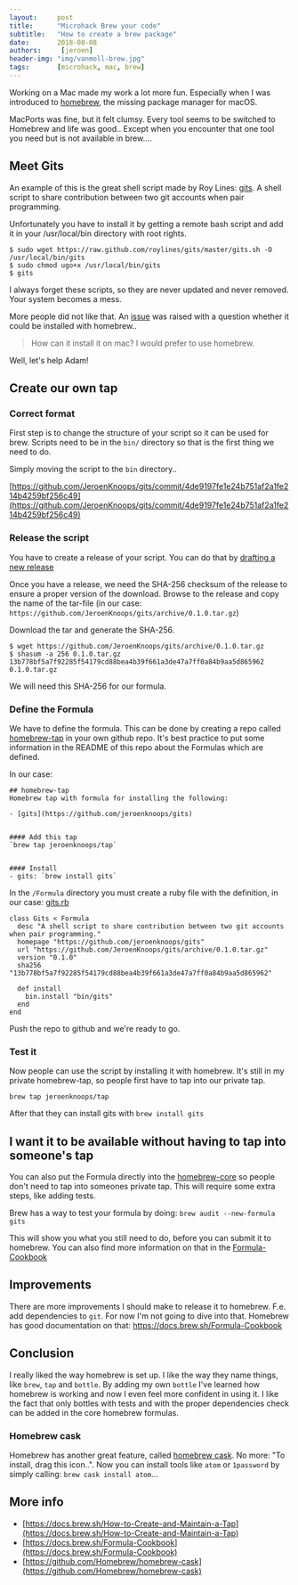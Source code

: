```yaml
---
layout:     post
title:      "Microhack Brew your code"
subtitle:   "How to create a brew package"
date:       2018-08-08
authors:     [jeroen]
header-img: "img/vanmoll-brew.jpg"
tags:       [microhack, mac, brew]
---
```


Working on a Mac made my work a lot more fun. Especially when I was introduced to [homebrew](https://brew.sh/), the missing package manager for macOS.

MacPorts was fine, but it felt clumsy. Every tool seems to be switched to Homebrew and life was good.. Except when you encounter that one tool you need but is not available in brew....

## Meet Gits
An example of this is the great shell script made by Roy Lines: [gits](https://github.com/roylines/gits).
A shell script to share contribution between two git accounts when pair programming.

Unfortunately you have to install it by getting a remote bash script and add it in your /usr/local/bin directory with root rights.
```
$ sudo wget https://raw.github.com/roylines/gits/master/gits.sh -O /usr/local/bin/gits
$ sudo chmod ugo+x /usr/local/bin/gits
$ gits
```

I always forget these scripts, so they are never updated and never removed. Your system becomes a mess.

More people did not like that. An [issue](https://github.com/roylines/gits/issues/6) was raised with a question whether it could be installed with homebrew..

> How can it install it on mac? I would prefer to use homebrew.

Well, let's help Adam!

## Create our own tap

### Correct format

First step is to change the structure of your script so it can be used for brew.
Scripts need to be in the `bin/` directory so that is the first thing we need to do.

Simply moving the script to the `bin` directory..

[https://github.com/JeroenKnoops/gits/commit/4de9197fe1e24b751af2a1fe214b4259bf256c49](https://github.com/JeroenKnoops/gits/commit/4de9197fe1e24b751af2a1fe214b4259bf256c49)

### Release the script

You have to create a release of your script. You can do that by [drafting a new release](https://github.com/JeroenKnoops/gits/releases)

Once you have a release, we need the SHA-256 checksum of the release to ensure a proper version of the download.
Browse to the release and copy the name of the tar-file (in our case: `https://github.com/JeroenKnoops/gits/archive/0.1.0.tar.gz`)

Download the tar and generate the SHA-256.

```
$ wget https://github.com/JeroenKnoops/gits/archive/0.1.0.tar.gz
$ shasum -a 256 0.1.0.tar.gz
13b778bf5a7f92285f54179cd88bea4b39f661a3de47a7ff0a84b9aa5d865962  0.1.0.tar.gz
```

We will need this SHA-256 for our formula.

### Define the Formula

We have to define the formula. This can be done by creating a repo called [homebrew-tap](https://github.com/JeroenKnoops/homebrew-tap) in your own github repo.
It's best practice to put some information in the README of this repo about the Formulas which are defined.

In our case:
```
## homebrew-tap
Homebrew tap with formula for installing the following:

- [gits](https://github.com/jeroenknoops/gits)


#### Add this tap
`brew tap jeroenknoops/tap`


#### Install
- gits: `brew install gits`
```

In the `/Formula` directory you must create a ruby file with the definition, in our case: [gits.rb](https://github.com/JeroenKnoops/homebrew-tap/blob/master/Formula/gits.rb)

```
class Gits < Formula
  desc "A shell script to share contribution between two git accounts when pair programming."
  homepage "https://github.com/jeroenknoops/gits"
  url "https://github.com/JeroenKnoops/gits/archive/0.1.0.tar.gz"
  version "0.1.0"
  sha256 "13b778bf5a7f92285f54179cd88bea4b39f661a3de47a7ff0a84b9aa5d865962"

  def install
    bin.install "bin/gits"
  end
end
```

Push the repo to github and we're ready to go.

### Test it
Now people can use the script by installing it with homebrew.
It's still in my private homebrew-tap, so people first have to tap into our private tap.

```
brew tap jeroenknoops/tap
```

After that they can install gits with `brew install gits`

## I want it to be available without having to tap into someone's tap

You can also put the Formula directly into the [homebrew-core](https://github.com/Homebrew/homebrew-core) so people don't need to tap into someones private tap.
This will require some extra steps, like adding tests.

Brew has a way to test your formula by doing: `brew audit --new-formula gits`

This will show you what you still need to do, before you can submit it to homebrew. You can also find more information on that in the [Formula-Cookbook](https://docs.brew.sh/Formula-Cookbook)

## Improvements

There are more improvements I should make to release it to homebrew. F.e. add dependencies to `git`.
For now I'm not going to dive into that. Homebrew has good documentation on that: https://docs.brew.sh/Formula-Cookbook 

## Conclusion

I really liked the way homebrew is set up. I like the way they name things, like `brew`, `tap` and `bottle`. By adding my own `bottle` I've learned how homebrew is working and now I even feel more confident in using it. I like the fact that only bottles with tests and with the proper dependencies check can be added in the core homebrew formulas. 

### Homebrew cask
Homebrew has another great feature, called [homebrew cask](https://github.com/Homebrew/homebrew-cask). No more: "To install, drag this icon..". Now you can install tools like `atom` or `1password` by simply calling: `brew cask install atom`...

## More info
- [https://docs.brew.sh/How-to-Create-and-Maintain-a-Tap](https://docs.brew.sh/How-to-Create-and-Maintain-a-Tap)
- [https://docs.brew.sh/Formula-Cookbook](https://docs.brew.sh/Formula-Cookbook)
- [https://github.com/Homebrew/homebrew-cask](https://github.com/Homebrew/homebrew-cask)




